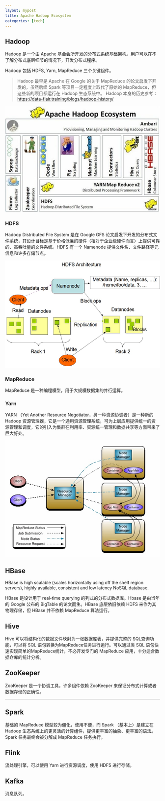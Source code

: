 ```yaml
---
layout: mypost
title: Apache Hadoop Ecosystem
categories: [tech]
---
```


## Hadoop

Hadoop 是一个由 Apache 基金会所开发的分布式系统基础架构。用户可以在不了解分布式底层细节的情况下，开发分布式程序。

Hadoop 包括 HDFS, Yarn, MapReduce 三个关键组件。

> Hadoop 最早是 Apache 在 Google 的关于 MapReduce 的论文启发下开发的，虽然后续 Spark 等项目一定程度上取代了原始的 MapReduce，但这些新的项目都运行在 Hadoop 生态系统中。
> Hadoop 本身的历史参考：https://data-flair.training/blogs/hadoop-history/

![](../../posts/2021-tech/hadoop.jpg)


### HDFS

Hadoop Distributed File System 是在 Google GFS 论文启发下开发的分布式文件系统，其设计目标是基于价格低廉的硬件（相对于企业级硬件而言）上提供可靠的、高吞吐量的文件系统。HDFS 有一个 Namenode 提供文件名、文件路径等元信息和许多存储节点。

![](../../posts/2021-tech/hdfs.jpg)


### MapReduce

MapReduce 是一种编程模型，用于大规模数据集的并行运算。

### Yarn

YARN （Yet Another Resource Negotiator，另一种资源协调者）是一种新的 Hadoop 资源管理器，它是一个通用资源管理系统，可为上层应用提供统一的资源管理和调度，它的引入为集群在利用率、资源统一管理和数据共享等方面带来了巨大好处。

![](../../posts/2021-tech/yarn.jpg)

## HBase

HBase is high scalable (scales horizontally using off the shelf region servers), highly available, consistent and low latency NoSQL database. 

HBase 是设计用于 real-time querying 的列式的分布式数据库。Hbase 是由当年的 Google 公布的 BigTable 的论文而生。HBase 底层依旧依赖 HDFS 来作为其物理存储，但 HBase 并不依赖 MapReduce 算法运行。

## Hive

Hive 可以将结构化的数据文件映射为一张数据库表，并提供完整的 SQL查询功能，可以将 SQL 语句转换为MapReduce任务进行运行。可以通过类 SQL 语句快速实现简单的MapReduce统计，不必开发专门的 MapReduce 应用，十分适合数据仓库的统计分析。

## ZooKeeper

ZooKeeper 是一个协调工具，许多组件依赖 ZooKeeper 来保证分布式计算或者数据存储的正确性。

-----

## Spark

基础的 MapReduce 模型较为僵化，使用不便，而 Spark （基本上）是建立在 Hadoop 生态系统上的更灵活的计算组件，提供更丰富的抽象、更丰富的语法。Spark 任务最终会被分解成 MapReduce 任务执行。

## Flink

流处理引擎，可以使用 Yarn 进行资源调度，使用 HDFS 进行存储。

## Kafka

消息队列。

